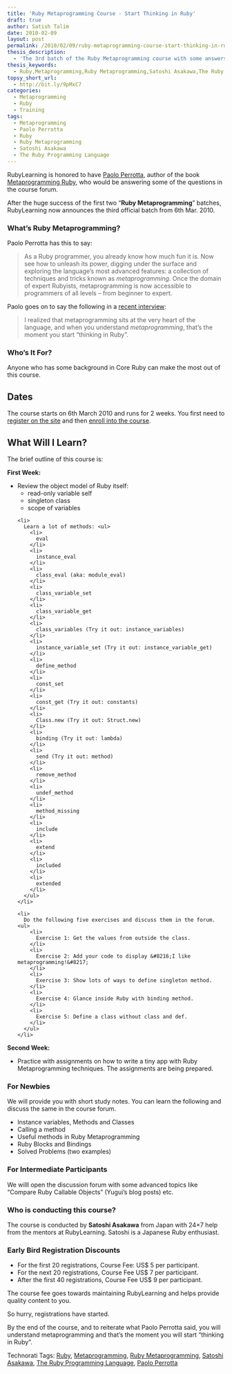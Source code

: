 ```yaml
---
title: 'Ruby Metaprogramming Course - Start Thinking in Ruby'
draft: true
author: Satish Talim
date: 2010-02-09
layout: post
permalink: /2010/02/09/ruby-metaprogramming-course-start-thinking-in-ruby/
thesis_description:
  - 'The 3rd batch of the Ruby Metaprogramming course with some answers by '
thesis_keywords:
  - Ruby,Metaprogramming,Ruby Metaprogramming,Satoshi Asakawa,The Ruby Programming Language,Paolo Perrotta
topsy_short_url:
  - http://bit.ly/9pMxC7
categories:
  - Metaprogramming
  - Ruby
  - Training
tags:
  - Metaprogramming
  - Paolo Perrotta
  - Ruby
  - Ruby Metaprogramming
  - Satoshi Asakawa
  - The Ruby Programming Language
---
```

<div>
  <p class="update">
    RubyLearning is honored to have <a href="http://rubylearning.com/blog/2009/07/01/interview-author-paolo-perrotta/">Paolo Perrotta</a>, author of the book <a href="http://www.amazon.com/gp/product/1934356476?ie=UTF8&tag=satishtalimsw-20&linkCode=as2&camp=1789&creative=9325&creativeASIN=1934356476">Metaprogramming Ruby</a>, who would be answering some of the questions in the course forum.
  </p>
  
  <p>
    <span class="drop_cap">A</span>fter the huge success of the first two &#8220;<strong>Ruby Metaprogramming</strong>&#8221; batches, RubyLearning now announces the third official batch from 6th Mar. 2010.
  </p>
  
  <h3>
    What&#8217;s Ruby Metaprogramming?
  </h3>
  
  <p>
    Paolo Perrotta has this to say:
  </p>
  
  <blockquote>
    <p>
      As a Ruby programmer, you already know how much fun it is. Now see how to unleash its power, digging under the surface and exploring the language&#8217;s most advanced features: a collection of techniques and tricks known as <em>metaprogramming</em>. Once the domain of expert Rubyists, metaprogramming is now accessible to programmers of all levels &#8211; from beginner to expert.
    </p>
  </blockquote>
  
  <p>
    Paolo goes on to say the following in a <a href="http://rubylearning.com/blog/2009/07/01/interview-author-paolo-perrotta/">recent interview</a>:
  </p>
  
  <blockquote>
    <p>
      I realized that metaprogramming sits at the very heart of the language, and when you understand <em>metaprogramming</em>, that&#8217;s the moment you start &#8220;thinking in Ruby&#8221;.
    </p>
  </blockquote>
  
  <h3>
    Who&#8217;s It For?
  </h3>
  
  <p>
    Anyone who has some background in Core Ruby can make the most out of this course.
  </p>
  
  <h2>
    Dates
  </h2>
  
  <p>
    The course starts on 6th March 2010 and runs for 2 weeks. You first need to <a href="http://rubylearning.org/">register on the site</a> and then <a href="http://rubylearning.org/class/course/view.php?id=51">enroll into the course</a>.
  </p>
  
  <h2>
    What Will I Learn?
  </h2>
  
  <p>
    The brief outline of this course is:
  </p>
  
  <p>
    <b>First Week:</b>
  </p>
  
  <ul>
    <li>
      Review the object model of Ruby itself: <ul>
        <li>
          read-only variable self
        </li>
        <li>
          singleton class
        </li>
        <li>
          scope of variables
        </li>
      </ul>
    </li>
    
    <li>
      Learn a lot of methods: <ul>
        <li>
          eval
        </li>
        <li>
          instance_eval
        </li>
        <li>
          class_eval (aka: module_eval)
        </li>
        <li>
          class_variable_set
        </li>
        <li>
          class_variable_get
        </li>
        <li>
          class_variables (Try it out: instance_variables)
        </li>
        <li>
          instance_variable_set (Try it out: instance_variable_get)
        </li>
        <li>
          define_method
        </li>
        <li>
          const_set
        </li>
        <li>
          const_get (Try it out: constants)
        </li>
        <li>
          Class.new (Try it out: Struct.new)
        </li>
        <li>
          binding (Try it out: lambda)
        </li>
        <li>
          send (Try it out: method)
        </li>
        <li>
          remove_method
        </li>
        <li>
          undef_method
        </li>
        <li>
          method_missing
        </li>
        <li>
          include
        </li>
        <li>
          extend
        </li>
        <li>
          included
        </li>
        <li>
          extended
        </li>
      </ul>
    </li>
    
    <li>
      Do the following five exercises and discuss them in the forum. <ul>
        <li>
          Exercise 1: Get the values from outside the class.
        </li>
        <li>
          Exercise 2: Add your code to display &#8216;I like metaprogramming!&#8217;
        </li>
        <li>
          Exercise 3: Show lots of ways to define singleton method.
        </li>
        <li>
          Exercise 4: Glance inside Ruby with binding method.
        </li>
        <li>
          Exercise 5: Define a class without class and def.
        </li>
      </ul>
    </li>
  </ul>
  
  <p>
    <b>Second Week:</b>
  </p>
  
  <ul>
    <li>
      Practice with assignments on how to write a tiny app with Ruby Metaprogramming techniques. The assignments are being prepared.
    </li>
  </ul>
  
  <h3>
    For Newbies
  </h3>
  
  <p>
    We will provide you with short study notes. You can learn the following and discuss the same in the course forum.
  </p>
  
  <ul>
    <li>
      Instance variables, Methods and Classes
    </li>
    <li>
      Calling a method
    </li>
    <li>
      Useful methods in Ruby Metaprogramming
    </li>
    <li>
      Ruby Blocks and Bindings
    </li>
    <li>
      Solved Problems (two examples)
    </li>
  </ul>
  
  <h3>
    For Intermediate Participants
  </h3>
  
  <p>
    We willl open the discussion forum with some advanced topics like &#8220;Compare Ruby Callable Objects&#8221; (Yugui&#8217;s blog posts) etc.
  </p>
  
  <h3>
    Who is conducting this course?
  </h3>
  
  <p>
    The course is conducted by <b>Satoshi Asakawa</b> from Japan with 24&#215;7 help from the mentors at RubyLearning. Satoshi is a Japanese Ruby enthusiast.
  </p>
  
  <h3>
    Early Bird Registration Discounts
  </h3>
  
  <ul>
    <li>
      For the first 20 registrations, Course Fee: US$ 5 per participant.
    </li>
    <li>
      For the next 20 registrations, Course Fee US$ 7 per participant.
    </li>
    <li>
      After the first 40 registrations, Course Fee US$ 9 per participant.
    </li>
  </ul>
  
  <p>
    The course fee goes towards maintaining RubyLearning and helps provide quality content to you.
  </p>
  
  <p>
    So hurry, registrations have started.
  </p>
  
  <p class="alert">
    By the end of the course, and to reiterate what Paolo Perrotta said, you will understand metaprogramming and that&#8217;s the moment you will start &#8220;thinking in Ruby&#8221;.
  </p>
</div>

Technorati Tags: <a href="http://technorati.com/tag/Ruby" rel="tag">Ruby</a>, <a href="http://technorati.com/tag/Metaprogramming" rel="tag">Metaprogramming</a>, <a href="http://technorati.com/tag/Ruby+Metaprogramming" rel="tag">Ruby Metaprogramming</a>, <a href="http://technorati.com/tag/Satoshi+Asakawa" rel="tag">Satoshi Asakawa</a>, <a href="http://technorati.com/tag/The+Ruby+Programming+Language" rel="tag">The Ruby Programming Language</a>, <a href="http://technorati.com/tag/Paolo+Perrotta" rel="tag">Paolo Perrotta</a>
